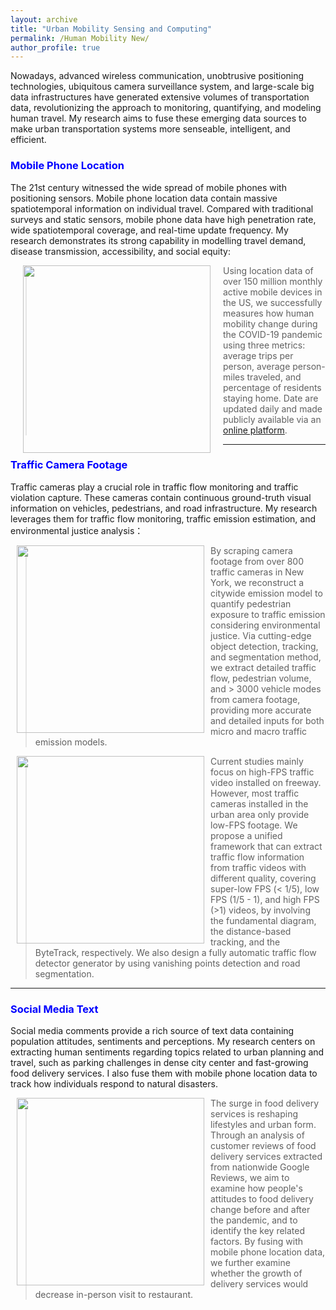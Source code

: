 ```yaml
---
layout: archive
title: "Urban Mobility Sensing and Computing"
permalink: /Human Mobility New/
author_profile: true
---
```


Nowadays, advanced wireless communication, unobtrusive positioning technologies, ubiquitous camera surveillance system, 
and large-scale big data infrastructures have generated extensive volumes of transportation data,
revolutionizing the approach to monitoring, quantifying, and modeling human travel. 
My research aims to fuse these emerging data sources to make urban transportation systems more senseable, intelligent, and efficient.

### <span style="color: blue"> Mobile Phone Location </span>
The 21st century witnessed the wide spread of mobile phones with positioning sensors.
Mobile phone location data contain massive spatiotemporal information on individual travel. 
Compared with traditional surveys and static sensors, mobile phone data have 
high penetration rate, wide spatiotemporal coverage, and real-time update frequency. 
My research demonstrates its strong capability in modelling travel demand, disease transmission, 
accessibility, and social equity:

<a href="https://journals.sagepub.com/doi/full/10.1177/03611981211043813"><img style="float: left" src="https://songhuahu-umd.github.io/images/FF11.png" width="300" hspace="20"></a>
> Using location data of over 150 million monthly active mobile devices in the US, 
we successfully measures how human mobility change during the COVID-19 pandemic using three metrics: 
average trips per person, average person-miles traveled, and percentage of residents staying home. Date are updated daily 
and made publicly available via an [online platform](https://data.covid.umd.edu/).

---

### <span style="color: blue"> Traffic Camera Footage </span>
Traffic cameras play a crucial role in traffic flow monitoring and traffic violation capture. 
These cameras contain continuous ground-truth visual information on vehicles, pedestrians, and road infrastructure. 
My research leverages them for traffic flow monitoring, traffic emission estimation, and environmental justice analysis：

<img style="float: left" src="https://songhuahu-umd.github.io/images/Camera0.png" width="300" hspace="10">

> By scraping camera footage from over 800 traffic cameras in New York, we reconstruct a citywide emission model to 
quantify pedestrian exposure to traffic emission considering environmental justice.
Via cutting-edge object detection, tracking, and segmentation method, we extract detailed traffic flow, 
pedestrian volume, and > 3000 vehicle modes from camera footage, providing more accurate and detailed inputs for both micro and macro traffic emission models.

<img style="float: left" src="https://songhuahu-umd.github.io/images/camera0.gif" width="300" hspace="10">

> Current studies mainly focus on high-FPS traffic video installed on freeway. 
However, most traffic cameras installed in the urban area only provide low-FPS footage. 
We propose a unified framework that can extract traffic flow information from traffic videos with different quality, 
covering super-low FPS (< 1/5), low FPS (1/5 - 1), and high FPS (>1) videos, by involving the fundamental diagram, 
the distance-based tracking, and the ByteTrack, respectively. 
We also design a fully automatic traffic flow detector generator by using vanishing points detection and road segmentation.

---

### <span style="color: blue"> Social Media Text </span>
Social media comments provide a rich source of text data containing population attitudes, sentiments and perceptions.
My research centers on extracting human sentiments regarding topics related to urban planning and travel, 
such as parking challenges in dense city center and fast-growing food delivery services. 
I also fuse them with mobile phone location data to track how individuals respond to natural disasters.

<img style="float: left" src="https://songhuahu-umd.github.io/images/social_media.jpg" width="300" hspace="10">

> The surge in food delivery services is reshaping lifestyles and urban form.
Through an analysis of customer reviews of food delivery services extracted from nationwide Google Reviews, 
we aim to examine how people's attitudes to food delivery change before and after the pandemic, 
and to identify the key related factors. By fusing with mobile phone location data,
we further examine whether the growth of delivery services would decrease in-person visit to restaurant.
